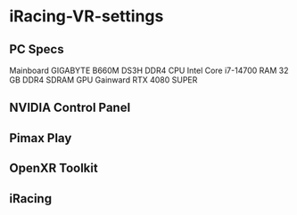 # iRacing-VR-settings
## PC Specs
Mainboard  GIGABYTE B660M DS3H DDR4
CPU        Intel Core i7-14700
RAM        32 GB DDR4 SDRAM
GPU        Gainward RTX 4080 SUPER

## NVIDIA Control Panel

## Pimax Play

## OpenXR Toolkit

## iRacing
